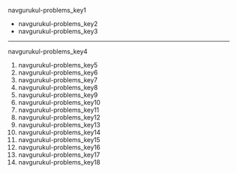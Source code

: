 navgurukul-problems_key1
* navgurukul-problems_key2
* navgurukul-problems_key3
---

navgurukul-problems_key4
1. navgurukul-problems_key5
2. navgurukul-problems_key6
3. navgurukul-problems_key7
4. navgurukul-problems_key8
5. navgurukul-problems_key9
6. navgurukul-problems_key10
7. navgurukul-problems_key11
8. navgurukul-problems_key12
9. navgurukul-problems_key13
10. navgurukul-problems_key14
11. navgurukul-problems_key15
12. navgurukul-problems_key16
13. navgurukul-problems_key17
14. navgurukul-problems_key18
